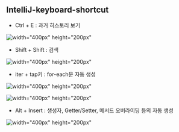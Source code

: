 ## IntelliJ-keyboard-shortcut



* Ctrl + E : 과거 히스토리 보기



![width="400px" height="200px"](https://user-images.githubusercontent.com/97818720/156506710-dd1dfddc-55ca-4d7c-b5d3-abbd7e1a70d6.png)



* Shift + Shift : 검색



![width="400px" height="200px"](https://user-images.githubusercontent.com/97818720/156151530-2eaa20b0-3f07-41df-950e-79fea5e28cd3.png)



* iter + tap키 : for-each문 자동 생성



![width="400px" height="200px"](https://user-images.githubusercontent.com/97818720/156505373-c4478519-4525-4c2d-8e68-29bd38152981.png)

![width="400px" height="200px"](https://user-images.githubusercontent.com/97818720/156505488-8c45b0cd-6bdf-48ef-96c5-07ab9815110d.png)



* Alt + Insert : 생성자, Getter/Setter, 메서드 오버라이딩 등의  자동 생성



![width="400px" height="200px"](https://user-images.githubusercontent.com/97818720/156706862-f77c9279-5267-4101-bca2-7ab31e04a35c.png)
